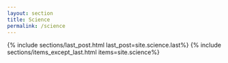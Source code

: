 ```yaml
---
layout: section
title: Science
permalink: /science
---
```

{% include sections/last_post.html last_post=site.science.last%}
{% include sections/items_except_last.html items=site.science%}
